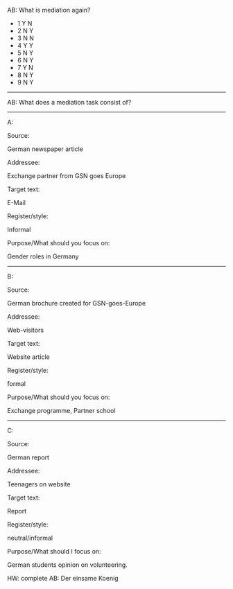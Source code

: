 AB: What is mediation again?

- 1 Y N
- 2 N Y
- 3 N N
- 4 Y Y
- 5 N Y
- 6 N Y
- 7 Y N
- 8 N Y
- 9 N Y

---

AB: What does a mediation task consist of?

---

A:

Source:

German newspaper article

Addressee:

Exchange partner from GSN goes Europe

Target text:

E-Mail

Register/style:

Informal

Purpose/What should you focus on:

Gender roles in Germany

---

B:

Source:

German brochure created for GSN-goes-Europe

Addressee:

Web-visitors

Target text:

Website article

Register/style:

formal

Purpose/What should you focus on:

Exchange programme, Partner school

---

C:

Source:

German report

Addressee:

Teenagers on website

Target text:

Report

Register/style:

neutral/informal

Purpose/What should I focus on:

German students opinion on volunteering.

HW: complete AB: Der einsame Koenig